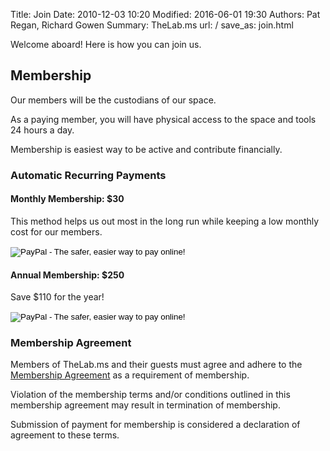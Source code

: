Title: Join
Date: 2010-12-03 10:20
Modified: 2016-06-01 19:30
Authors: Pat Regan, Richard Gowen
Summary: TheLab.ms
url: /
save_as: join.html

Welcome aboard! Here is how you can join us.

## Membership

Our members will be the custodians of our space. 

As a paying member, you will have physical access to the space and tools 24 hours a day. 

Membership is easiest way to be active and contribute financially.

### Automatic Recurring Payments

#### Monthly Membership: $30

This method helps us out most in the long run while keeping a low monthly cost for our members.

<form action="https://www.paypal.com/cgi-bin/webscr" method="post" target="_top"><input name="cmd" type="hidden" value="_s-xclick" /> <input name="hosted_button_id" type="hidden" value="J5LVE8DW3E8VS" /> <input alt="PayPal - The safer, easier way to pay online!" name="submit" src="https://www.paypalobjects.com/en_US/i/btn/btn_buynow_LG.gif" type="image" /> <img src="https://www.paypalobjects.com/en_US/i/scr/pixel.gif" alt="" width="1" height="1" border="0" /></form>


#### Annual Membership: $250

Save $110 for the year!

<form action="https://www.paypal.com/cgi-bin/webscr" method="post" target="_top"><input name="cmd" type="hidden" value="_s-xclick" /> <input name="hosted_button_id" type="hidden" value="X466WSCFD8K64" /> <input alt="PayPal - The safer, easier way to pay online!" name="submit" src="https://www.paypalobjects.com/en_US/i/btn/btn_buynow_LG.gif" type="image" /> <img src="https://www.paypalobjects.com/en_US/i/scr/pixel.gif" alt="" width="1" height="1" border="0" /></form>


### Membership Agreement

Members of TheLab.ms and their guests must agree and adhere to the [Membership Agreement](/makers/Membership_Agreement.html) as a requirement of membership. 

Violation of the membership terms and/or conditions outlined in this membership agreement may result in termination of membership.

Submission of payment for membership is considered a declaration of agreement to these terms.

